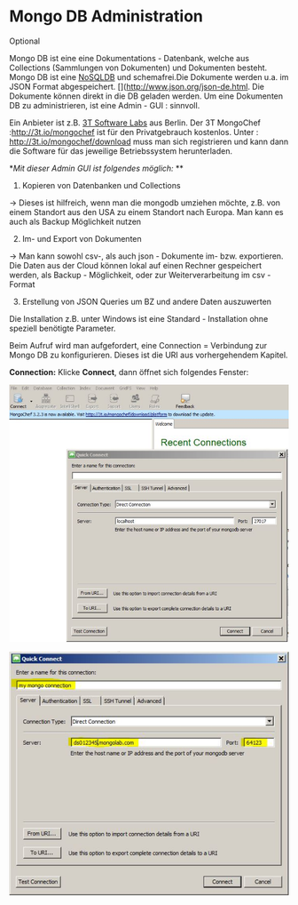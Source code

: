 # Mongo DB Administration

Optional

Mongo DB ist eine eine Dokumentations - Datenbank, welche aus Collections (Sammlungen von Dokumenten) und Dokumenten besteht. Mongo DB ist eine [NoSQLDB](https://de.wikipedia.org/wiki/NoSQL) und schemafrei.Die Dokumente werden u.a. im JSON Format abgespeichert. [](http://www.json.org/json-de.html. Die Dokumente können direkt in die DB geladen werden. Um eine Dokumenten DB zu administrieren, ist eine Admin - GUI : [](https://de.wikipedia.org/wiki/Grafische_Benutzeroberfl%C3%A4che) sinnvoll.

Ein Anbieter ist z.B. [3T Software Labs](http://3t.io/about-us) aus Berlin.
Der 3T MongoChef :http://3t.io/mongochef ist für den Privatgebrauch kostenlos.
Unter : http://3t.io/mongochef/download muss man sich registrieren und kann dann die Software für das jeweilige Betriebssystem herunterladen.

**Mit dieser Admin GUI  ist folgendes möglich:* **
1. Kopieren von Datenbanken und Collections

-> Dieses ist hilfreich, wenn man die mongodb umziehen möchte, z.B. von einem Standort   aus den USA zu einem Standort nach Europa. Man kann es auch als Backup Möglichkeit nutzen

2. Im- und Export von Dokumenten

-> Man kann sowohl csv-, als auch json - Dokumente im- bzw. exportieren. Die Daten aus der Cloud können lokal auf einen Rechner gespeichert werden, als Backup - Möglichkeit, oder zur Weiterverarbeitung im csv - Format

3. Erstellung von JSON Queries um BZ und andere Daten auszuwerten



  

 





Die Installation z.B. unter Windows ist eine Standard - Installation ohne speziell benötigte Parameter.

Beim Aufruf wird man aufgefordert, eine Connection = Verbindung zur Mongo DB zu konfigurieren. Dieses ist die URI aus vorhergehendem Kapitel.

**Connection:**
Klicke **Connect**, dann öffnet sich folgendes Fenster:

![mongochef_create_connection](../images/mongodb/mongochef_create_connection.JPG)





![mongochef_connection_server](../images/mongodb/mongochef_connection_server.JPG)




